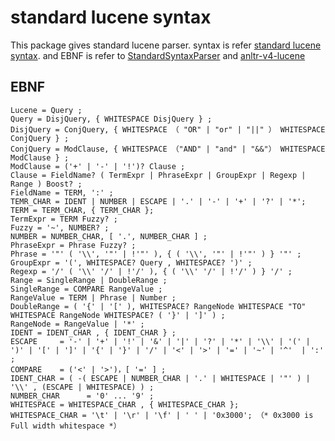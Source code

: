 # standard lucene syntax

This package gives standard lucene parser. syntax is refer [standard lucene syntax](https://lucene.apache.org/core/2_9_4/queryparsersyntax.html). and EBNF is refer to [StandardSyntaxParser](https://github.com/apache/lucene/blob/main/lucene/queryparser/src/java/org/apache/lucene/queryparser/flexible/standard/parser/StandardSyntaxParser.jj) and [anltr-v4-lucene](https://github.com/antlr/grammars-v4/tree/master/lucene)

## EBNF

```ebnf
Lucene = Query ;
Query = DisjQuery, { WHITESPACE DisjQuery } ;
DisjQuery = ConjQuery, { WHITESPACE （ "OR" | "or" | "||" ） WHITESPACE ConjQuery } ;
ConjQuery = ModClause, { WHITESPACE （"AND" | "and" | "&&"） WHITESPACE ModClause } ;
ModClause = ('+' | '-' | '!')? Clause ;
Clause = FieldName? ( TermExpr | PhraseExpr | GroupExpr | Regexp | Range ) Boost? ;
FieldName = TERM, ':' ;
TEMR_CHAR = IDENT | NUMBER | ESCAPE | '.' | '-' | '+' | '?' | '*';
TERM = TERM_CHAR, { TERM_CHAR };
TermExpr = TERM Fuzzy? ;
Fuzzy = '~', NUMBER? ;
NUMBER = NUMBER_CHAR, [ '.', NUMBER_CHAR ] ;
PhraseExpr = Phrase Fuzzy? ;
Phrase = '"' ( '\\', '"' | !'"' ), { ( '\\', '"' | !'"' ) } '"' ;
GroupExpr = '(', WHITESPACE? Query , WHITESPACE? ')' ;
Regexp = '/' ( '\\' '/' | !'/' ), { ( '\\' '/' | !'/' ) } '/' ;
Range = SingleRange | DoubleRange ;
SingleRange = COMPARE RangeValue ;
RangeValue = TERM | Phrase | Number ;
DoubleRange = ( '{' | '[' ), WHITESPACE? RangeNode WHITESPACE "TO" WHITESPACE RangeNode WHITESPACE? ( '}' | ']' ) ;
RangeNode = RangeValue | '*' ;
IDENT = IDENT_CHAR , { IDENT_CHAR } ;
ESCAPE     = '-' | '+' | '!' | '&' | '|' | '?' | '*' | '\\' | '(' | ')' | '[' | ']' | '{' | '}' | '/' | '<' | '>' | '=' | '~' | '^'  | ':' ;
COMPARE    = ('<' | '>')，[ '=' ] ;
IDENT_CHAR = ( -( ESCAPE | NUMBER_CHAR | '.' | WHITESPACE | '"' ) | '\\' , (ESCAPE | WHITESPACE) ) ;
NUMBER_CHAR      = '0' ... '9' ;
WHITESPACE = WHITESPACE_CHAR , { WHITESPACE_CHAR };
WHITESPACE_CHAR = '\t' | '\r' | '\f' | ' ' | '0x3000'; （* 0x3000 is Full width whitespace *）
```
